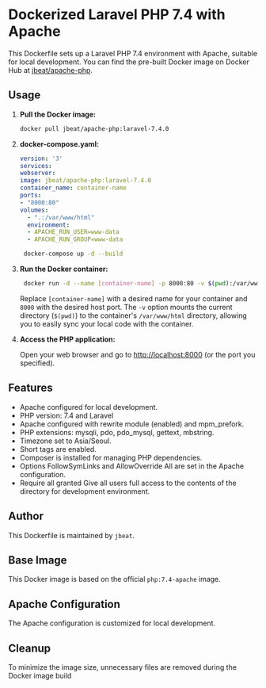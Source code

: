 # Dockerized Laravel PHP 7.4 with Apache

This Dockerfile sets up a Laravel PHP 7.4 environment with Apache, suitable for local development.
You can find the pre-built Docker image on Docker Hub at [jbeat/apache-php](https://hub.docker.com/repository/docker/jbeat/apache-php/general).

## Usage

1. **Pull the Docker image:**

    ```bash
    docker pull jbeat/apache-php:laravel-7.4.0
    ```
2. **docker-compose.yaml:**

   ```yaml
   version: '3'
   services:
   webserver:
   image: jbeat/apache-php:laravel-7.4.0
   container_name: container-name
   ports:
   - "8000:80"
   volumes:
     - ".:/var/www/html"
     environment:
     - APACHE_RUN_USER=www-data
     - APACHE_RUN_GROUP=www-data
     ```
   
   ```bash
    docker-compose up -d --build
   ```
   
3. **Run the Docker container:**

   ```bash
    docker run -d --name [container-name] -p 8000:80 -v $(pwd):/var/www/html jbeat/apache-php:laravel-7.4.0
   ```

   Replace `[container-name]` with a desired name for your container and
   `8000` with the desired host port. The `-v` option mounts the current
   directory (`$(pwd)`) to the container's `/var/www/html` directory,
   allowing you to easily sync your local code with the container.


3. **Access the PHP application:**

   Open your web browser and go to [http://localhost:8000](http://localhost:8000) (or the port you specified).

## Features

- Apache configured for local development.
- PHP version: 7.4 and Laravel
- Apache configured with rewrite module (enabled) and mpm_prefork.
- PHP extensions: mysqli, pdo, pdo_mysql, gettext, mbstring.
- Timezone set to Asia/Seoul.
- Short tags are enabled.
- Composer is installed for managing PHP dependencies.
- Options FollowSymLinks and AllowOverride All are set in the Apache configuration.
- Require all granted Give all users full access to the contents of the directory for development environment.

## Author

This Dockerfile is maintained by `jbeat`.

## Base Image

This Docker image is based on the official `php:7.4-apache` image.

## Apache Configuration

The Apache configuration is customized for local development.

## Cleanup

To minimize the image size, unnecessary files are removed during the Docker image build

